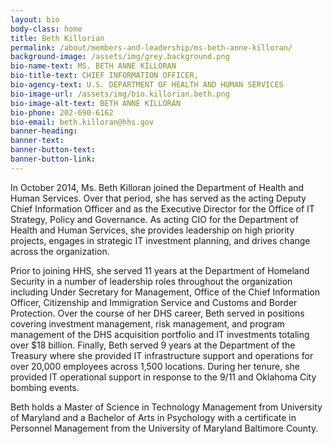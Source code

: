 ```yaml
---
layout: bio
body-class: home
title: Beth Killorian
permalink: /about/members-and-leadership/ms-beth-anne-killoran/
background-image: /assets/img/grey.background.png
bio-name-text: MS. BETH ANNE KILLORAN
bio-title-text: CHIEF INFORMATION OFFICER,
bio-agency-text: U.S. DEPARTMENT OF HEALTH AND HUMAN SERVICES
bio-image-url: /assets/img/bio.killorian.beth.png
bio-image-alt-text: BETH ANNE KILLORAN
bio-phone: 202-690-6162
bio-email: beth.killoran@hhs.gov
banner-heading: 
banner-text: 
banner-button-text: 
banner-button-link: 
---
```

In October 2014, Ms. Beth Killoran joined the Department of Health and Human Services. Over that period, she has served as the acting Deputy Chief Information Officer and as the Executive Director for the Office of IT Strategy, Policy and Governance. As acting CIO for the Department of Health and Human Services, she provides leadership on high priority projects, engages in strategic IT investment planning, and drives change across the organization.

Prior to joining HHS, she served 11 years at the Department of Homeland Security in a number of leadership roles throughout the organization including Under Secretary for Management, Office of the Chief Information Officer, Citizenship and Immigration Service and Customs and Border Protection. Over the course of her DHS career, Beth served in positions covering investment management, risk management, and program management of the DHS acquisition portfolio and IT investments totaling over $18 billion.
Finally, Beth served 9 years at the Department of the Treasury where she provided IT infrastructure support and operations for over 20,000 employees across 1,500 locations. During her tenure, she provided IT operational support in response to the 9/11 and Oklahoma City bombing events.

Beth holds a Master of Science in Technology Management from University of Maryland and a Bachelor of Arts in Psychology with a certificate in Personnel Management from the University of Maryland Baltimore County.
